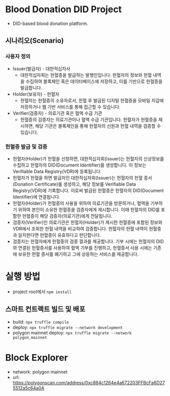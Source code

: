 # Blood Donation DID Project
- DID-based blood donation platform.


## 시나리오(Scenario)
### 사용자 정의
- Issuer(발급자) - 대한적십자사
    - 대한적십자회는 헌혈증을 발급하는 발행인입니다. 헌혈자의 정보와 헌혈 내역을 수집하여 블록체인 혹은 데이터베이스에 저장하고, 이를 기반으로 헌혈증을 발급합니다.
- Holder(보유자) - 헌혈자
    - 헌혈자는 헌혈증의 소유자로서, 헌혈 후 발급된 디지털 헌혈증을 모바일 지갑에 저장하거나 웹 기반 서비스를 통해 접근할 수 있습니다.
- Verifier(검증자) - 의료기관 혹은 혈액 수급 기관
    - 헌혈증의 검증자는 의료기관이나 혈액 수급 기관입니다. 헌혈자가 헌혈증을 제시하면, 해당 기관은 블록체인을 통해 헌혈자의 신원과 헌혈 내역을 검증할 수 있습니다.
### 헌혈증 발급 및 검증
- 헌혈자(Holder)가 헌혈을 신청하면, 대한적십자회(Issuer)는 헌혈자의 신상정보를 수집하고 헌혈자의 DID(Document Identifier)를 생성합니다. 이 정보는 Verifiable Data Registry(VDR)에 등록됩니다.
- 헌혈자가 헌혈을 하면 발급자인 대한적십자회(Issuer)는 헌혈자의 헌혈 증서(Donation Certificate)를 생성하고, 해당 정보를 Verifiable Data Registry(VDR)에 기록합니다. 이로써 발급된 헌혈증은 헌혈자의 DID(Document Identifier)에 연결됩니다.
- 헌혈자(Holder)가 헌혈증의 사용을 위하여 의료기관을 방문하거나, 혈액을 기부하기 위하여 본인이 소유한 헌혈증을 검증자에게 제시합니다. 이때 헌혈자의 DID를 포함한 헌혈증이 해당 검증자(의료기관)에게 전달됩니다. 
- 검증자(Verifier)인 의료기관은 헌혈자(Holder)가 제시한 헌혈증에 포함된 정보와 VDR에서 조회한 헌혈 내역을 비교하여 검증합니다. 헌혈자의 헌혈 내역이 헌혈증과 일치한다면 헌혈증이 유효하다고 판단합니다.
- 검증자는 헌혈자에게 헌혈증의 검증 결과를 제공합니다. 기부 시에는 헌혈자의 DID와 연결된 헌혈증서를 사용하여 혈액 기부를 진행하고, 헌혈증서 사용 시에는 기존에 보유한 헌혈 증서를 폐기하고 그에 상응하는 서비스를 제공합니다.


# 실행 방법
- project root에서 `npm install`

## 스마트 컨트랙트 빌드 및 배포
- build: `npx truffle compile`
- deploy: `npx truffle migrate --network development`
- polygon mainnet deploy: `npx truffle migrate --network polygon_mainnet`


# Block Explorer
- network: polygon mainnet
- url: https://polygonscan.com/address/0xc884c1264e4a672203FFBcFa6D275512a5c64a0A